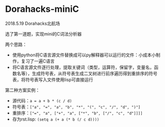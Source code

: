 # Dorahacks-miniC

2018.5.19 Dorahacks北航场

选了第一道题，实现mini的C词法分析器

两个思路：
- 使用python将C语言源文件替换成可以py解释器可以运行的文件：小成本小制作，复习了一遍C语言
- 将C语言源文件逐行处理，提取关键词（类型，运算符，保留字，变量名，函数名等），生成符号表，从符号表生成二叉树进行前序遍历得到重排序的符号表，将符号表写入文件使用lisp可直接运行

第二种方案实例：
- 源代码：`a = a + b * (c / d)`
- 符号表：`["a", "=", "a", "b", "*", "(", "c", "/", "d", ")"]`
- 重排序：`["=", "a", ["+", "a", ["*", "b", ["/", "c", "d"]]]]`
- 存为rst.lisp: `(setq a (+ a (* b (/ c d))))`
